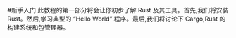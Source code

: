 #新手入门
此教程的第一部分将会让你初步了解 Rust 及其工具。首先,我们将安装 Rust。然后,学习典型的 “Hello World” 程序。最后,我们将讨论下 Cargo,Rust 的构建系统和包管理器。